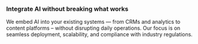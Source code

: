 ### Integrate AI without breaking what works

We embed AI into your existing systems — from CRMs and analytics to content platforms – without
disrupting daily operations. Our focus is on seamless deployment, scalability, and compliance
with industry regulations.

